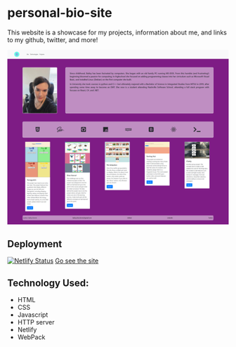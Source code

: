 # personal-bio-site

This website is a showcase for my projects, information about me, and links to my github, twitter, and more! 

![image](./img/sitePic.png)

## Deployment

[![Netlify Status](https://api.netlify.com/api/v1/badges/42a86ddc-6c64-4a39-941d-f9bba4e1c490/deploy-status)](https://app.netlify.com/sites/baileyedennis/deploys)
[Go see the site](https://baileyedennis.netlify.app/)

## Technology Used:

- HTML
- CSS
- Javascript
- HTTP server
- Netlify
- WebPack
